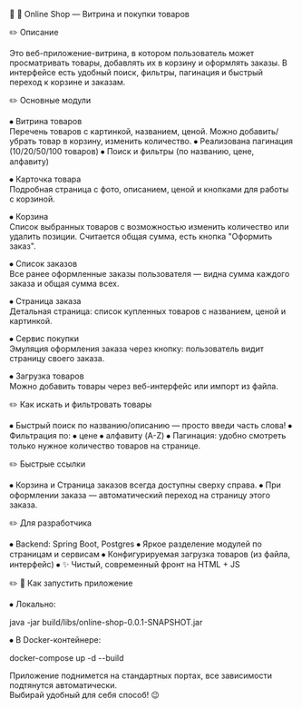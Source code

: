 📌 🛒 Online Shop — Витрина и покупки товаров

✏️ Описание

Это веб-приложение-витрина, в котором пользователь может просматривать товары, добавлять их в корзину и оформлять заказы. В интерфейсе есть удобный поиск, фильтры, пагинация и быстрый переход к корзине и заказам.

✏️ Основные модули

⦁ Витрина товаров  
Перечень товаров с картинкой, названием, ценой. Можно добавить/убрать товар в корзину, изменить количество.
⦁  Реализована пагинация (10/20/50/100 товаров)
⦁  Поиск и фильтры (по названию, цене, алфавиту)

⦁ Карточка товара  
Подробная страница с фото, описанием, ценой и кнопками для работы с корзиной.

⦁ Корзина  
Список выбранных товаров с возможностью изменить количество или удалить позиции. Считается общая сумма, есть кнопка "Оформить заказ".

⦁ Список заказов  
Все ранее оформленные заказы пользователя — видна сумма каждого заказа и общая сумма всех.

⦁ Страница заказа  
Детальная страница: список купленных товаров с названием, ценой и картинкой.

⦁ Сервис покупки  
Эмуляция оформления заказа через кнопку: пользователь видит страницу своего заказа.

⦁ Загрузка товаров  
Можно добавить товары через веб-интерфейс или импорт из файла.

✏️ Как искать и фильтровать товары

⦁ Быстрый поиск по названию/описанию — просто введи часть слова!
⦁ Фильтрация по:
⦁ цене
⦁ алфавиту (A-Z)
⦁ Пагинация: удобно смотреть только нужное количество товаров на странице.

✏️ Быстрые ссылки

⦁ Корзина и Страница заказов всегда доступны сверху справа.
⦁ При оформлении заказа — автоматический переход на страницу этого заказа.

✏️ Для разработчика

⦁ Backend: Spring Boot, Postgres
⦁ Яркое разделение модулей по страницам и сервисам
⦁ Конфигурируемая загрузка товаров (из файла, интерфейс)
⦁ ✨ Чистый, современный фронт на HTML + JS


✏️ 🚀 Как запустить приложение

⦁ Локально:

java -jar build/libs/online-shop-0.0.1-SNAPSHOT.jar


⦁ В Docker-контейнере:

docker-compose up -d --build


Приложение поднимется на стандартных портах, все зависимости подтянутся автоматически.  
Выбирай удобный для себя способ! 😉

